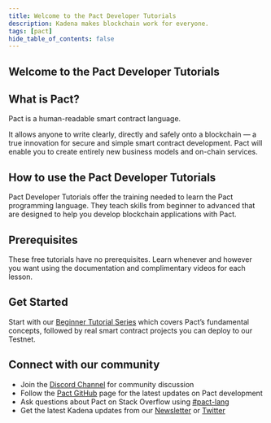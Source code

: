 ```yaml
---
title: Welcome to the Pact Developer Tutorials
description: Kadena makes blockchain work for everyone.
tags: [pact]
hide_table_of_contents: false
---
```


## Welcome to the Pact Developer Tutorials

## What is Pact?

Pact is a human-readable smart contract language.

It allows anyone to write clearly, directly and safely onto a blockchain — a true innovation for secure and simple smart contract development. Pact will enable you to create entirely new business models and on-chain services.
## How to use the Pact Developer Tutorials

Pact Developer Tutorials offer the training needed to learn the Pact programming language. They teach skills from beginner to advanced that are designed to help you develop blockchain applications with Pact.
## Prerequisites

These free tutorials have no prerequisites. Learn whenever and however you want using the documentation and complimentary videos for each lesson.
## Get Started

Start with our [Beginner Tutorial Series](./beginner/welcome-to-pact) which covers Pact’s fundamental concepts, followed by real smart contract projects you can deploy to our Testnet.
## Connect with our community

- Join the [Discord Channel](https://discord.gg/Z2fq23YJgg) for community discussion
- Follow the [Pact GitHub](https://github.com/kadena-io/pact) page for the latest updates on Pact development
- Ask questions about Pact on Stack Overflow using [#pact-lang](https://stackoverflow.com/search?q=pact-lang)
- Get the latest Kadena updates from our [Newsletter](https://kadena.io/subscribe/) or [Twitter](https://twitter.com/kadena_io)
